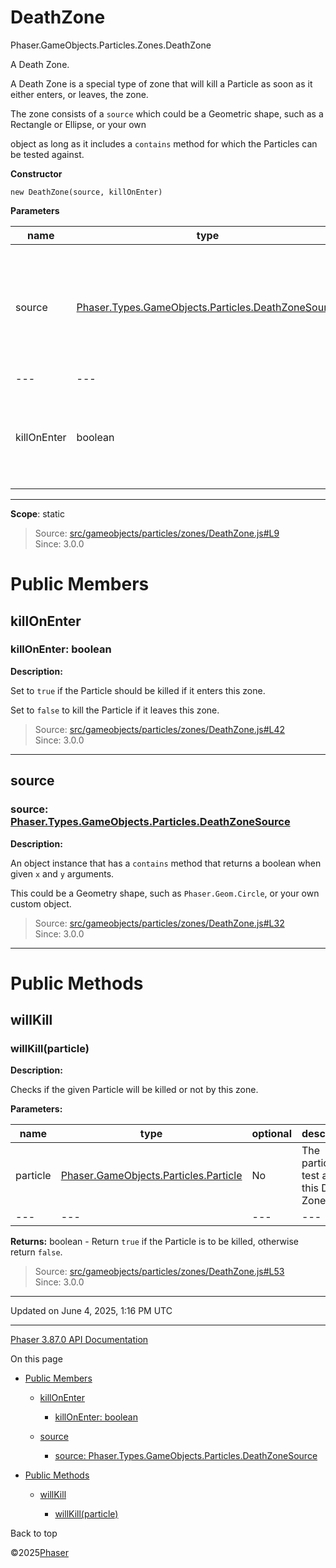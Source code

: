 # DeathZone

Phaser.GameObjects.Particles.Zones.DeathZone

A Death Zone.

A Death Zone is a special type of zone that will kill a Particle as soon as it either enters, or leaves, the zone.

The zone consists of a `source` which could be a Geometric shape, such as a Rectangle or Ellipse, or your own

object as long as it includes a `contains` method for which the Particles can be tested against.

**Constructor**

`new DeathZone(source, killOnEnter)`

**Parameters**

| name | type | optional | description |
| --- | --- | --- | --- |
| source | [Phaser.Types.GameObjects.Particles.DeathZoneSource](../typedef/types-gameobjects-particles.md) | No | An object instance that has a `contains` method that returns a boolean when given `x` and `y` arguments. |
| --- | --- | --- | --- |
| killOnEnter | boolean | No | Should the Particle be killed when it enters the zone? `true` or leaves it? `false` |

---

**Scope**: static

> Source: [src/gameobjects/particles/zones/DeathZone.js#L9](https://github.com/phaserjs/phaser/blob/v3.87.0/src/gameobjects/particles/zones/DeathZone.js#L9)  
> Since: 3.0.0

# Public Members

## killOnEnter

### killOnEnter: boolean

**Description:**

Set to `true` if the Particle should be killed if it enters this zone.

Set to `false` to kill the Particle if it leaves this zone.

> Source: [src/gameobjects/particles/zones/DeathZone.js#L42](https://github.com/phaserjs/phaser/blob/v3.87.0/src/gameobjects/particles/zones/DeathZone.js#L42)  
> Since: 3.0.0

---

## source

### source: [Phaser.Types.GameObjects.Particles.DeathZoneSource](../typedef/types-gameobjects-particles.md)

**Description:**

An object instance that has a `contains` method that returns a boolean when given `x` and `y` arguments.

This could be a Geometry shape, such as `Phaser.Geom.Circle`, or your own custom object.

> Source: [src/gameobjects/particles/zones/DeathZone.js#L32](https://github.com/phaserjs/phaser/blob/v3.87.0/src/gameobjects/particles/zones/DeathZone.js#L32)  
> Since: 3.0.0

---

# Public Methods

## willKill

### <instance> willKill(particle)

**Description:**

Checks if the given Particle will be killed or not by this zone.

**Parameters:**

| name | type | optional | description |
| --- | --- | --- | --- |
| particle | [Phaser.GameObjects.Particles.Particle](gameobjects-particles-particle.md) | No | The particle to test against this Death Zones. |
| --- | --- | --- | --- |

**Returns:** boolean - Return `true` if the Particle is to be killed, otherwise return `false`.

> Source: [src/gameobjects/particles/zones/DeathZone.js#L53](https://github.com/phaserjs/phaser/blob/v3.87.0/src/gameobjects/particles/zones/DeathZone.js#L53)  
> Since: 3.0.0

---

Updated on June 4, 2025, 1:16 PM UTC

---

[Phaser 3.87.0 API Documentation](../../index.md)

On this page

* [Public Members](#public-members)

  + [killOnEnter](#killonenter)

    - [killOnEnter: boolean](#killonenter-boolean)
  + [source](#source)

    - [source: Phaser.Types.GameObjects.Particles.DeathZoneSource](#source-phasertypesgameobjectsparticlesdeathzonesource)
* [Public Methods](#public-methods)

  + [willKill](#willkill)

    - [<instance> willKill(particle)](#instance-willkillparticle)

Back to top

©2025[Phaser](https://docs.phaser.io)